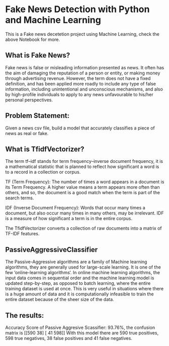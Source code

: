 # Fake News Detection with Python and Machine Learning
This is a Fake news decetetion project using Machine Learning, check the above Notebook for more.


## What is Fake News?

Fake news is false or misleading information presented as news. It often has the aim of damaging the reputation of a person or entity, or making money through advertising revenue. However, the term does not have a fixed definition, and has been applied more roadly to include any type of false information, including unintentional and unconscious mechanisms, and also by high-profile individuals to apply to any news unfavourable to his/her personal perspectives.


## Problem Statement:

Given a news csv file, build a model that accurately classifies a piece of news as real or fake.

## What is TfidfVectorizer?

The term tf–idf stands for term frequency–inverse document frequency, it is a mathematical statistic that is planned to reflect how significant a word is to a record in a collection or corpus.

TF (Term Frequency): The number of times a word appears in a document is its Term Frequency. A higher value means a term appears more often than others, and so, the document is a good match when the term is part of the search terms.

IDF (Inverse Document Frequency): Words that occur many times a document, but also occur many times in many others, may be irrelevant. IDF is a measure of how significant a term is in the entire corpus.

The TfidfVectorizer converts a collection of raw documents into a matrix of TF-IDF features.

## PassiveAggressiveClassifier

The Passive-Aggressive algorithms are a family of Machine learning algorithms, they are generally used for large-scale learning. It is one of the few ‘online-learning algorithms‘. In online machine learning algorithms, the input data comes in sequential order and the machine learning model is updated step-by-step, as opposed to batch learning, where the entire training dataset is used at once. This is very useful in situations where there is a huge amount of data and it is computationally infeasible to train the entire dataset because of the sheer size of the data.

## The results:

Accuracy Score of Passive Aggresive Scassifier: 93.76%, the confusion matrix is [[590  38]
                                                                                [ 41 598]]
With this model there are 590 true positives, 598 true negatives, 38 false positives and 41 false negatives.
